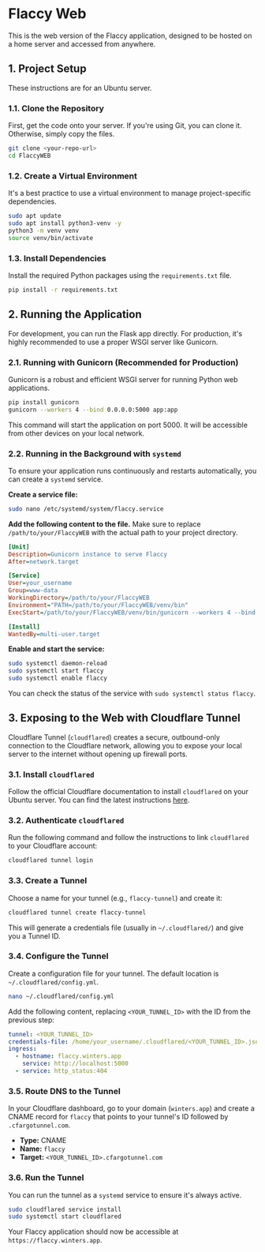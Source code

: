 # Flaccy Web

This is the web version of the Flaccy application, designed to be hosted on a home server and accessed from anywhere.

## 1. Project Setup

These instructions are for an Ubuntu server.

### 1.1. Clone the Repository

First, get the code onto your server. If you're using Git, you can clone it. Otherwise, simply copy the files.

```bash
git clone <your-repo-url>
cd FlaccyWEB
```

### 1.2. Create a Virtual Environment

It's a best practice to use a virtual environment to manage project-specific dependencies.

```bash
sudo apt update
sudo apt install python3-venv -y
python3 -m venv venv
source venv/bin/activate
```

### 1.3. Install Dependencies

Install the required Python packages using the `requirements.txt` file.

```bash
pip install -r requirements.txt
```

## 2. Running the Application

For development, you can run the Flask app directly. For production, it's highly recommended to use a proper WSGI server like Gunicorn.

### 2.1. Running with Gunicorn (Recommended for Production)

Gunicorn is a robust and efficient WSGI server for running Python web applications.

```bash
pip install gunicorn
gunicorn --workers 4 --bind 0.0.0.0:5000 app:app
```

This command will start the application on port 5000. It will be accessible from other devices on your local network.

### 2.2. Running in the Background with `systemd`

To ensure your application runs continuously and restarts automatically, you can create a `systemd` service.

**Create a service file:**

```bash
sudo nano /etc/systemd/system/flaccy.service
```

**Add the following content to the file.** Make sure to replace `/path/to/your/FlaccyWEB` with the actual path to your project directory.

```ini
[Unit]
Description=Gunicorn instance to serve Flaccy
After=network.target

[Service]
User=your_username
Group=www-data
WorkingDirectory=/path/to/your/FlaccyWEB
Environment="PATH=/path/to/your/FlaccyWEB/venv/bin"
ExecStart=/path/to/your/FlaccyWEB/venv/bin/gunicorn --workers 4 --bind 0.0.0.0:5000 app:app

[Install]
WantedBy=multi-user.target
```

**Enable and start the service:**

```bash
sudo systemctl daemon-reload
sudo systemctl start flaccy
sudo systemctl enable flaccy
```

You can check the status of the service with `sudo systemctl status flaccy`.

## 3. Exposing to the Web with Cloudflare Tunnel

Cloudflare Tunnel (`cloudflared`) creates a secure, outbound-only connection to the Cloudflare network, allowing you to expose your local server to the internet without opening up firewall ports.

### 3.1. Install `cloudflared`

Follow the official Cloudflare documentation to install `cloudflared` on your Ubuntu server. You can find the latest instructions [here](https://developers.cloudflare.com/cloudflare-one/connections/connect-apps/install-and-setup/installation/).

### 3.2. Authenticate `cloudflared`

Run the following command and follow the instructions to link `cloudflared` to your Cloudflare account:

```bash
cloudflared tunnel login
```

### 3.3. Create a Tunnel

Choose a name for your tunnel (e.g., `flaccy-tunnel`) and create it:

```bash
cloudflared tunnel create flaccy-tunnel
```

This will generate a credentials file (usually in `~/.cloudflared/`) and give you a Tunnel ID.

### 3.4. Configure the Tunnel

Create a configuration file for your tunnel. The default location is `~/.cloudflared/config.yml`.

```bash
nano ~/.cloudflared/config.yml
```

Add the following content, replacing `<YOUR_TUNNEL_ID>` with the ID from the previous step:

```yaml
tunnel: <YOUR_TUNNEL_ID>
credentials-file: /home/your_username/.cloudflared/<YOUR_TUNNEL_ID>.json
ingress:
  - hostname: flaccy.winters.app
    service: http://localhost:5000
  - service: http_status:404
```

### 3.5. Route DNS to the Tunnel

In your Cloudflare dashboard, go to your domain (`winters.app`) and create a CNAME record for `flaccy` that points to your tunnel's ID followed by `.cfargotunnel.com`.

- **Type:** CNAME
- **Name:** `flaccy`
- **Target:** `<YOUR_TUNNEL_ID>.cfargotunnel.com`

### 3.6. Run the Tunnel

You can run the tunnel as a `systemd` service to ensure it's always active.

```bash
sudo cloudflared service install
sudo systemctl start cloudflared
```

Your Flaccy application should now be accessible at `https://flaccy.winters.app`.
